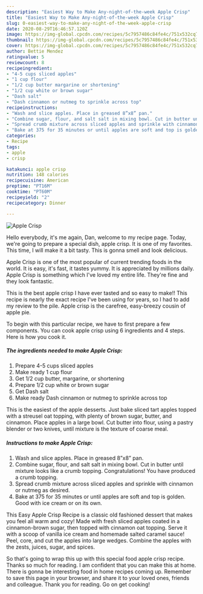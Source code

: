 ```yaml
---
description: "Easiest Way to Make Any-night-of-the-week Apple Crisp"
title: "Easiest Way to Make Any-night-of-the-week Apple Crisp"
slug: 0-easiest-way-to-make-any-night-of-the-week-apple-crisp
date: 2020-08-29T16:46:57.120Z
image: https://img-global.cpcdn.com/recipes/5c7957486c84fe4c/751x532cq70/apple-crisp-recipe-main-photo.jpg
thumbnail: https://img-global.cpcdn.com/recipes/5c7957486c84fe4c/751x532cq70/apple-crisp-recipe-main-photo.jpg
cover: https://img-global.cpcdn.com/recipes/5c7957486c84fe4c/751x532cq70/apple-crisp-recipe-main-photo.jpg
author: Bettie Mendez
ratingvalue: 5
reviewcount: 8
recipeingredient:
- "4-5 cups sliced apples"
- "1 cup flour"
- "1/2 cup butter margarine or shortening"
- "1/2 cup white or brown sugar"
- "Dash salt"
- "Dash cinnamon or nutmeg to sprinkle across top"
recipeinstructions:
- "Wash and slice apples. Place in greased 8”x8” pan."
- "Combine sugar, flour, and salt salt in mixing bowl. Cut in butter until mixture looks like a crumb topping. Congratulations! You have produced a crumb topping."
- "Spread crumb mixture across sliced apples and sprinkle with cinnamon or nutmeg as desired."
- "Bake at 375 for 35 minutes or until apples are soft and top is golden. Good with ice cream or on its own."
categories:
- Recipe
tags:
- apple
- crisp

katakunci: apple crisp 
nutrition: 148 calories
recipecuisine: American
preptime: "PT16M"
cooktime: "PT60M"
recipeyield: "2"
recipecategory: Dinner

---
```



![Apple Crisp](https://img-global.cpcdn.com/recipes/5c7957486c84fe4c/751x532cq70/apple-crisp-recipe-main-photo.jpg)

Hello everybody, it's me again, Dan, welcome to my recipe page. Today, we're going to prepare a special dish, apple crisp. It is one of my favorites. This time, I will make it a bit tasty. This is gonna smell and look delicious.

Apple Crisp is one of the most popular of current trending foods in the world. It is easy, it's fast, it tastes yummy. It is appreciated by millions daily. Apple Crisp is something which I've loved my entire life. They're fine and they look fantastic.

This is the best apple crisp I have ever tasted and so easy to make!! This recipe is nearly the exact recipe I&#39;ve been using for years, so I had to add my review to the pile. Apple crisp is the carefree, easy-breezy cousin of apple pie.


To begin with this particular recipe, we have to first prepare a few components. You can cook apple crisp using 6 ingredients and 4 steps. Here is how you cook it.

##### The ingredients needed to make Apple Crisp:

1. Prepare 4-5 cups sliced apples
1. Make ready 1 cup flour
1. Get 1/2 cup butter, margarine, or shortening
1. Prepare 1/2 cup white or brown sugar
1. Get Dash salt
1. Make ready Dash cinnamon or nutmeg to sprinkle across top


This is the easiest of the apple desserts. Just bake sliced tart apples topped with a streusel oat topping, with plenty of brown sugar, butter, and cinnamon. Place apples in a large bowl. Cut butter into flour, using a pastry blender or two knives, until mixture is the texture of coarse meal. 

##### Instructions to make Apple Crisp:

1. Wash and slice apples. Place in greased 8”x8” pan.
1. Combine sugar, flour, and salt salt in mixing bowl. Cut in butter until mixture looks like a crumb topping. Congratulations! You have produced a crumb topping.
1. Spread crumb mixture across sliced apples and sprinkle with cinnamon or nutmeg as desired.
1. Bake at 375 for 35 minutes or until apples are soft and top is golden. Good with ice cream or on its own.


This Easy Apple Crisp Recipe is a classic old fashioned dessert that makes you feel all warm and cozy! Made with fresh sliced apples coated in a cinnamon-brown sugar, then topped with cinnamon oat topping. Serve it with a scoop of vanilla ice cream and homemade salted caramel sauce! Peel, core, and cut the apples into large wedges. Combine the apples with the zests, juices, sugar, and spices. 

So that's going to wrap this up with this special food apple crisp recipe. Thanks so much for reading. I am confident that you can make this at home. There is gonna be interesting food in home recipes coming up. Remember to save this page in your browser, and share it to your loved ones, friends and colleague. Thank you for reading. Go on get cooking!
